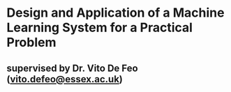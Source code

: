 # Design and Application of a Machine Learning System for a Practical Problem
## supervised by Dr. Vito De Feo (vito.defeo@essex.ac.uk)
